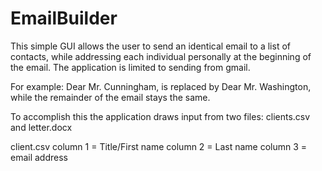 # EmailBuilder

This simple GUI allows the user to send an identical email to a list of contacts, while 
addressing each individual personally at the beginning of the email. The application is limited to 
sending from gmail.

For example:
Dear Mr. Cunningham, is replaced by Dear Mr. Washington, while the remainder of the email stays the same. 

To accomplish this the application draws input from two files: clients.csv and letter.docx

client.csv
  column 1 = Title/First name
  column 2 = Last name
  column 3 = email address

